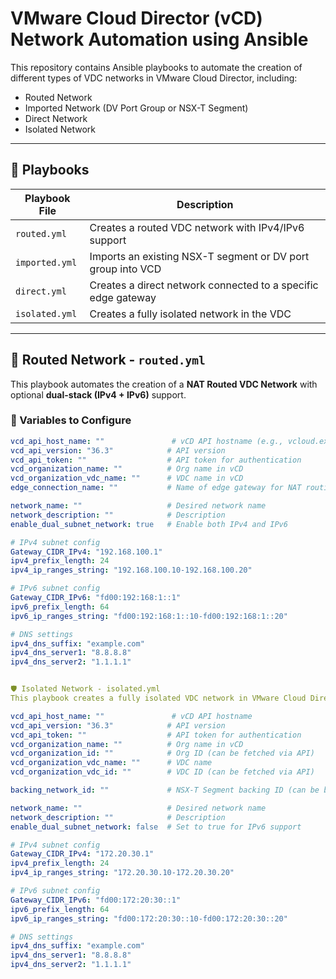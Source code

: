 # VMware Cloud Director (vCD) Network Automation using Ansible

This repository contains Ansible playbooks to automate the creation of different types of VDC networks in VMware Cloud Director, including:

- Routed Network
- Imported Network (DV Port Group or NSX-T Segment)
- Direct Network
- Isolated Network

---

## 📁 Playbooks

| Playbook File         | Description                                |
|-----------------------|--------------------------------------------|
| `routed.yml`          | Creates a routed VDC network with IPv4/IPv6 support |
| `imported.yml`        | Imports an existing NSX-T segment or DV port group into VCD |
| `direct.yml`          | Creates a direct network connected to a specific edge gateway |
| `isolated.yml`        | Creates a fully isolated network in the VDC |

---

## 🚀 Routed Network - `routed.yml`

This playbook automates the creation of a **NAT Routed VDC Network** with optional **dual-stack (IPv4 + IPv6)** support.

### 🔧 Variables to Configure

```yaml
vcd_api_host_name: ""               # vCD API hostname (e.g., vcloud.example.com)
vcd_api_version: "36.3"            # API version
vcd_api_token: ""                  # API token for authentication
vcd_organization_name: ""          # Org name in vCD
vcd_organization_vdc_name: ""      # VDC name in vCD
edge_connection_name: ""           # Name of edge gateway for NAT routing

network_name: ""                   # Desired network name
network_description: ""            # Description
enable_dual_subnet_network: true   # Enable both IPv4 and IPv6

# IPv4 subnet config
Gateway_CIDR_IPv4: "192.168.100.1"
ipv4_prefix_length: 24
ipv4_ip_ranges_string: "192.168.100.10-192.168.100.20"

# IPv6 subnet config
Gateway_CIDR_IPv6: "fd00:192:168:1::1"
ipv6_prefix_length: 64
ipv6_ip_ranges_string: "fd00:192:168:1::10-fd00:192:168:1::20"

# DNS settings
ipv4_dns_suffix: "example.com"
ipv4_dns_server1: "8.8.8.8"
ipv4_dns_server2: "1.1.1.1"


🛡️ Isolated Network - isolated.yml
This playbook creates a fully isolated VDC network in VMware Cloud Director (vCD). It is not connected to any edge gateway, making it suitable for internal-only communication between VMs.

vcd_api_host_name: ""               # vCD API hostname
vcd_api_version: "36.3"            # API version
vcd_api_token: ""                  # API token for authentication
vcd_organization_name: ""          # Org name in vCD
vcd_organization_id: ""            # Org ID (can be fetched via API)
vcd_organization_vdc_name: ""      # VDC name
vcd_organization_vdc_id: ""        # VDC ID (can be fetched via API)

backing_network_id: ""             # NSX-T Segment backing ID (can be blank for new)

network_name: ""                   # Desired network name
network_description: ""            # Description
enable_dual_subnet_network: false  # Set to true for IPv6 support

# IPv4 subnet config
Gateway_CIDR_IPv4: "172.20.30.1"
ipv4_prefix_length: 24
ipv4_ip_ranges_string: "172.20.30.10-172.20.30.20"

# IPv6 subnet config
Gateway_CIDR_IPv6: "fd00:172:20:30::1"
ipv6_prefix_length: 64
ipv6_ip_ranges_string: "fd00:172:20:30::10-fd00:172:20:30::20"

# DNS settings
ipv4_dns_suffix: "example.com"
ipv4_dns_server1: "8.8.8.8"
ipv4_dns_server2: "1.1.1.1"
